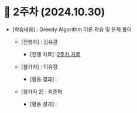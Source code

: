 # 📑 2주차 (2024.10.30)

- [학습내용] : Greedy Algorithm 이론 학습 및 문제 풀이 
  
   - [진행자]   : 김유광
      - [진행 자료] :[2주차 자료](https://docs.google.com/presentation/d/1IHIatnTvbncbKgDXkOkuiu57XxpovDDi/edit?usp=drive_link&ouid=102531753937942854771&rtpof=true&sd=true)
   
   - [참가자]   : 이유정
      - [활동 결과] : 
      
   - [참가자 2]   : 최준혁
      - [활동 결과] :
